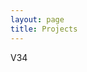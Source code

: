 ```yaml
---
layout: page
title: Projects
---
```

V34

<div id="thumbs">
    <a id="single_image1" href="/projects/SAS"><img src="/img/sas_logo.jpg" alt=""/></a>
    <a id="single_image2" href="/projects/pentair"><img src="/img/pentair.jpg" alt=""/></a>
    <a id="single_image3" href="/projects/LAS"><img src="http://dummyimage.com/150x150/444/fff" alt=""/></a>
    <span class="stretch"></span>
</div>
<div id="thumbs">
    <a id="single_image1" href="/projects/SAS"><img src="http://dummyimage.com/150x150/444/fff" alt=""/></a>
    <span class="stretch"></span>
</div>

